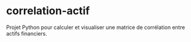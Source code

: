 # correlation-actif
Projet Python pour calculer et visualiser une matrice de corrélation entre actifs financiers.
